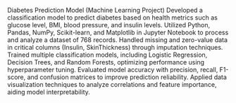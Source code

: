 Diabetes Prediction Model (Machine Learning Project)
Developed a classification model to predict diabetes based on health metrics such as glucose level, BMI, blood pressure, and insulin levels.
Utilized Python, Pandas, NumPy, Scikit-learn, and Matplotlib in Jupyter Notebook to process and analyze a dataset of 768 records.
Handled missing and zero-value data in critical columns (Insulin, SkinThickness) through imputation techniques.
Trained multiple classification models, including Logistic Regression, Decision Trees, and Random Forests, optimizing performance using hyperparameter tuning.
Evaluated model accuracy with precision, recall, F1-score, and confusion matrices to improve prediction reliability.
Applied data visualization techniques to analyze correlations and feature importance, aiding model interpretability.
